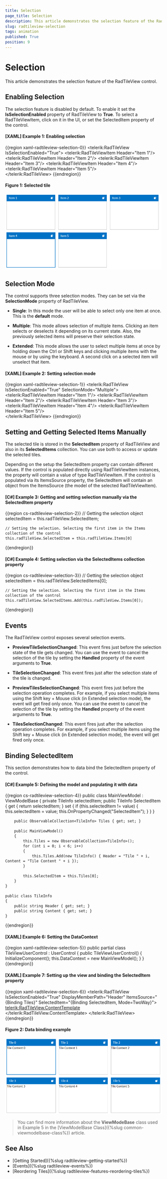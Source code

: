 ```yaml
---
title: Selection
page_title: Selection
description: This article demonstrates the selection feature of the RadTileView control.
slug: radtileview-selection
tags: animation
published: True
position: 9
---
```


# Selection

This article demonstrates the selection feature of the RadTileView control.

## Enabling Selection

The selection feature is disabled by default. To enable it set the __IsSelectionEnabled__ property of RadTileView to __True__. To select a RadTileViewItem, click on it in the UI, or set the SelectedItem property of the control.

#### __[XAML] Example 1: Enabling selection__
{{region xaml-radtileview-selection-0}}
	<telerik:RadTileView IsSelectionEnabled="True">
		<telerik:RadTileViewItem Header="Item 1"/>
		<telerik:RadTileViewItem Header="Item 2"/>
		<telerik:RadTileViewItem Header="Item 3"/>
		<telerik:RadTileViewItem Header="Item 4"/>
		<telerik:RadTileViewItem Header="Item 5"/>   
	</telerik:RadTileView>
{{endregion}}

#### Figure 1: Selected tile
![radtileview-selection-0.png](images/radtileview-selection-0.png)

## Selection Mode

The control supports three selection modes. They can be set via the __SelectionMode__ property of RadTileView.

* __Single__: In this mode the user will be able to select only one item at once. This is the __default__ mode.

* __Multiple__: This mode allows selection of multiple items. Clicking an item selects or deselects it depending on its current state. Also, the previously selected items will preserve their selection state.

* __Extended__: This mode allows the user to select multiple items at once by holding down the Ctrl or Shift keys and clicking multiple items with the mouse or by using the keyboard. A second click on a selected item will unselect that item.

#### __[XAML] Example 2: Setting selection mode__
{{region xaml-radtileview-selection-1}}
	<telerik:RadTileView IsSelectionEnabled="True"
						 SelectionMode="Multiple">
		<telerik:RadTileViewItem Header="Item 1"/>
		<telerik:RadTileViewItem Header="Item 2"/>
		<telerik:RadTileViewItem Header="Item 3"/>
		<telerik:RadTileViewItem Header="Item 4"/>
		<telerik:RadTileViewItem Header="Item 5"/>   
	</telerik:RadTileView>
{{endregion}}

## Setting and Getting Selected Items Manually

The selected tile is stored in the __SelectedItem__ property of RadTileView and also in its __SelectedItems__ collection. You can use both to access or update the selected tiles.

Depending on the setup the SelectedItem property can contain different values. If the control is populated directly using RadTileViewItem instances, the property will contain a value of type RadTileViewItem. If the control is populated via its ItemsSource property, the SelectedItem will contain an object from the ItemsSource (the model of the selected RadTileViewItem).

#### __[C#] Example 3: Getting and setting selection manually via the SelectedItem property__
{{region cs-radtileview-selection-2}}
	// Getting the selection
	object selectedItem = this.radTileView.SelectedItem;
	
	// Setting the selection. Selecting the first item in the Items collection of the control
	this.radTileView.SelectedItem = this.radTileView.Items[0]	
{{endregion}}

#### __[C#] Example 4: Setting selection via the SelectedItems collection property__
{{region cs-radtileview-selection-3}}
	// Getting the selection
	object selectedItem = this.radTileView.SelectedItems[0];

	// Setting the selection. Selecting the first item in the Items collection of the control
	this.radTileView.SelectedItems.Add(this.radTileView.Items[0]);
{{endregion}}

## Events

The RadTileView control exposes several selection events.

* __PreviewTileSelectionChanged__: This event fires just before the selection state of the tile gets changed. You can use the event to cancel the selection of the tile by setting the __Handled__ property of the event arguments to __True__.

* __TileSelectionChanged__: This event fires just after the selection state of the tile is changed.

* __PreviewTilesSelectionChanged__: This event fires just before the selection operation completes. For example, if you select multiple items using the Shift key + Mouse click (in Extended selection mode), the event will get fired only once. You can use the event to cancel the selection of the tile by setting the __Handled__ property of the event arguments to __True__.

* __TilesSelectionChanged__: This event fires just after the selection operation completes. For example, if you select multiple items using the Shift key + Mouse click (in Extended selection mode), the event will get fired only once.

## Binding SelectedItem

This section demonstrates how to data bind the SelectedItem property of the control.

#### __[C#] Example 5: Defining the model and populating it with data__
{{region cs-radtileview-selection-4}}
	public class MainViewModel : ViewModelBase
    {
        private TileInfo selectedItem;
        public TileInfo SelectedItem
        {
            get { return selectedItem; }
            set
            {
                if (this.selectedItem != value)
                {
                    this.selectedItem = value;
                    this.OnPropertyChanged("SelectedItem");
                }
            }
        }

        public ObservableCollection<TileInfo> Tiles { get; set; }

        public MainViewModel()
        {
            this.Tiles = new ObservableCollection<TileInfo>();
            for (int i = 0; i < 6; i++)
            {
                this.Tiles.Add(new TileInfo() { Header = "Tile " + i, Content = "Tile Content " + i });
            }

            this.SelectedItem = this.Tiles[0];
        }
    }

    public class TileInfo
    {
        public string Header { get; set; }
        public string Content { get; set; }
    }
{{endregion}}

#### __[XAML] Example 6: Setting the DataContext__
{{region xaml-radtileview-selection-5}}
	public partial class TileViewUserControl : UserControl
    {
        public TileViewUserControl()
        {
            InitializeComponent();
            this.DataContext = new MainViewModel();
        }
    }
{{endregion}}

#### __[XAML] Example 7: Setting up the view and binding the SelectedItem property__
{{region xaml-radtileview-selection-6}}
	<telerik:RadTileView IsSelectionEnabled="True" 
						 DisplayMemberPath="Header"
						 ItemsSource="{Binding Tiles}"
						 SelectedItem="{Binding SelectedItem, Mode=TwoWay}">
		<telerik:RadTileView.ContentTemplate>
			<DataTemplate>
				<TextBlock Text="{Binding Content}" />
			</DataTemplate>                
		</telerik:RadTileView.ContentTemplate>
	</telerik:RadTileView>
{{endregion}}

#### Figure 2: Data binding example
![radtileview-selection-1.png](images/radtileview-selection-1.png)

> You can find more information about the __ViewModeBase__ class used in Example 5 in the [ViewModelBase Class]({%slug common-viewmodelbase-class%}) article.

## See Also
 * [Getting Started]({%slug radtileview-getting-started%})
 * [Events]({%slug radtileview-events%})
 * [Reordering Tiles]({%slug radtileview-features-reordering-tiles%})
